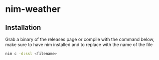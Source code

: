 # nim-weather

## Installation
Grab a binary of the releases page or compile with the command below, make sure to have nim installed and to replace <filename> with the name of the file
```bash
nim c -d:ssl <filename>
```
